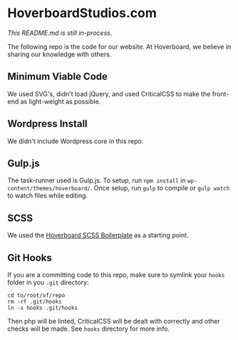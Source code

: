 HoverboardStudios.com
=====================

*This README.md is still in-process.*

The following repo is the code for our website. At Hoverboard, we believe in sharing our knowledge with others.

## Minimum Viable Code ##

We used SVG's, didn't load jQuery, and used CriticalCSS to make the front-end as light-weight as possible.

## Wordpress Install ##

We didn't include Wordpress core in this repo.

## Gulp.js ##

The task-runner used is Gulp.js. To setup, run `npm install` in `wp-content/themes/hoverboard/`. Once setup, run `gulp` to compile or `gulp watch` to watch files while editing.

## SCSS ##

We used the [Hoverboard SCSS Boilerplate](https://github.com/hoverboard88/scss-boilerplate) as a starting point.

## Git Hooks ##

If you are a committing code to this repo, make sure to symlink your `hooks` folder in you `.git` directory:

```
cd to/root/of/repo
rm -rf .git/hooks
ln -s hooks .git/hooks
```

Then php will be linted, CriticalCSS will be dealt with correctly and other checks will be made. See `hooks` directory for more info.
